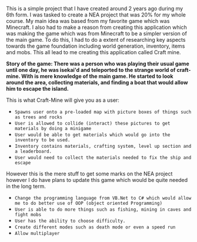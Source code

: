 This is a simple project that I have created around 2 years ago during my 6th form. I was tasked to create a NEA project that was 20% for my whole course. My main idea was based from my favorite game which was Minecraft. I also had to make a reason from creating this application which was making the game which was from Minecraft to be a simpler version of the main game. To do this, I had to do a extent of researching key aspects towards the game foundation including world generation, inventory, items and mobs. This all lead to me creating this application called Craft mine. 

**Story of the game: There was a person who was playing their usual game until one day, he was isekai'd and teleported to the strange world of craft-mine. With is mere knowledge of the main game. He started to look around the area, collecting materials, and finding a boat that would allow him to escape the island.**

This is what Craft-Mine will give you as a user:

- `Spawns user onto a pre-loaded map with picture boxes of things such as trees and rocks`
- `User is allowed to collide (interact) these pictures to get materials by doing a minigame`
- `User would be able to get materials which would go into the inventory to be used.`
- `Inventory contains materials, crafting system, level up section and a leaderboard.`
- `User would need to collect the materials needed to fix the ship and escape`

However this is the mere stuff to get some marks on the NEA project however I do have plans to update this game which would be quite needed in the long term.

- `Change the programming language from VB.Net to C# which would allow me to do better use of OOP (object oriented Programming)`
- `User is able to do more things such as fishing, mining in caves and fight mobs`
- `User has the ability to choose difficulty.`
- `Create different modes such as death mode or even a speed run`
- `Allow multiplayer`

 






